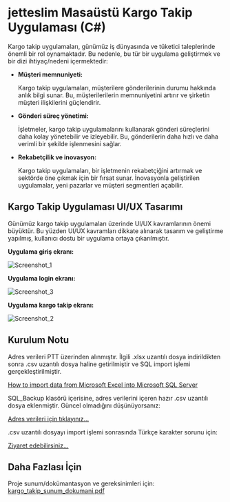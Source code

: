 # jetteslim Masaüstü Kargo Takip Uygulaması (C#)

Kargo takip uygulamaları, günümüz iş dünyasında ve tüketici taleplerinde önemli bir rol oynamaktadır. Bu nedenle, bu tür bir uygulama geliştirmek ve bir dizi ihtiyaç/nedeni içermektedir:

  * **Müşteri memnuniyeti:**

    Kargo takip uygulamaları, müşterilere gönderilerinin durumu hakkında anlık bilgi sunar. Bu, müşterilerilerin memnuniyetini artırır ve şirketin müşteri ilişkilerini güçlendirir.

  * **Gönderi süreç yönetimi:**

    İşletmeler, kargo takip uygulamalarını kullanarak gönderi süreçlerini daha kolay yönetebilir ve izleyebilir. Bu, gönderilerin daha hızlı ve daha verimli bir şekilde işlenmesini sağlar.
    
  * **Rekabetçilik ve inovasyon:**

    Kargo takip uygulamaları, bir işletmenin rekabetçiğini artırmak ve sektörde öne çıkmak için bir fırsat sunar. İnovasyonla geliştirilen uygulamalar, yeni pazarlar ve müşteri segmentleri açabilir.

## Kargo Takip Uygulaması UI/UX Tasarımı

Günümüz kargo takip uygulamaları üzerinde UI/UX kavramlarının önemi büyüktür. Bu yüzden UI/UX kavramları dikkate alınarak tasarım ve geliştirme yapılmış, kullanıcı dostu bir uygulama ortaya çıkarılmıştır.

**Uygulama giriş ekranı:**

![Screenshot_1](https://github.com/CanerCeylan/jetteslim-kargotakip-uygulamasi/assets/70045273/7563fb56-5fa6-4ca8-906c-6f6329a23653)

**Uygulama login ekranı:**

![Screenshot_3](https://github.com/CanerCeylan/jetteslim-kargotakip-uygulamasi/assets/70045273/b0412e89-92e1-49ce-b07f-83468e535e61)

**Uygulama kargo takip ekranı:**

![Screenshot_2](https://github.com/CanerCeylan/jetteslim-kargotakip-uygulamasi/assets/70045273/3bf1295b-da46-4a91-9a3e-3c958d64f2ba)

## Kurulum Notu

Adres verileri PTT üzerinden alınmıştır. İlgili .xlsx uzantılı dosya indirildikten sonra .csv uzantılı dosya haline getirilmiştir ve SQL import işlemi gerçekleştirilmiştir.

[How to import data from Microsoft Excel into Microsoft SQL Server](https://www.youtube.com/watch?v=JVP9frj2VSQ)

SQL_Backup klasörü içerisine, adres verilerini içeren hazır .csv uzantılı dosya eklenmiştir. Güncel olmadığını düşünüyorsanız:

[Adres verileri için tıklayınız...](https://postakodu.ptt.gov.tr/)

.csv uzantılı dosyayı import işlemi sonrasında Türkçe karakter sorunu için:

[Ziyaret edebilirsiniz...](https://www.excel.web.tr/threads/excel-csv-tuerkce-karakter-duezeltme-coezuemue.153645/)

## Daha Fazlası İçin
Proje sunum/dokümantasyon ve gereksinimleri için: [kargo_takip_sunum_dokumani.pdf](https://github.com/CanerCeylan/jetteslim-kargotakip-uygulamasi/files/12783007/kargo_takip_sunum_dokumani.pdf)


